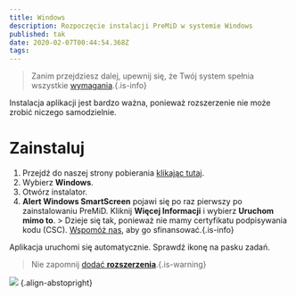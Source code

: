 ```yaml
---
title: Windows
description: Rozpoczęcie instalacji PreMiD w systemie Windows
published: tak
date: 2020-02-07T00:44:54.368Z
tags:
---
```


> Zanim przejdziesz dalej, upewnij się, że Twój system spełnia wszystkie [wymagania](/install/requirements).{.is-info}

Instalacja aplikacji jest bardzo ważna, ponieważ rozszerzenie nie może zrobić niczego samodzielnie.

# Zainstaluj
1. Przejdź do naszej strony pobierania [klikając tutaj](https://premid.app/downloads).
2. Wybierz **Windows**.
3. Otwórz instalator.
4. **Alert Windows SmartScreen** pojawi się po raz pierwszy po zainstalowaniu PreMiD. Kliknij **Więcej Informacji** i wybierz **Uruchom mimo to**. > Dzieje się tak, ponieważ nie mamy certyfikatu podpisywania kodu (CSC). [Wspomóż nas](https://www.patreon.com/Timeraa), aby go sfinansować.{.is-info}

Aplikacja uruchomi się automatycznie. Sprawdź ikonę na pasku zadań.

> Nie zapomnij [dodać **rozszerzenia**](/install).{.is-warning}

![](https://a.icons8.com/djxbtnYm/GBjHDS/svg.svg) {.align-abstopright}